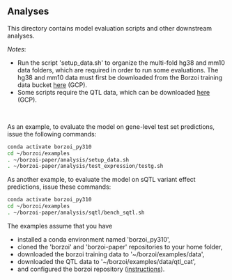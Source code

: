 ## Analyses

This directory contains model evaluation scripts and other downstream analyses.

*Notes*: 
- Run the script 'setup_data.sh' to organize the multi-fold hg38 and mm10 data folders, which are required in order to run some evaluations. The hg38 and mm10 data must first be downloaded from the Borzoi training data bucket [here](https://storage.googleapis.com/borzoi-paper/data/) (GCP).
- Some scripts require the QTL data, which can be downloaded [here](https://storage.googleapis.com/borzoi-paper/qtl/) (GCP).
<br/>

As an example, to evaluate the model on gene-level test set predictions, issue the following commands:
```sh
conda activate borzoi_py310
cd ~/borzoi/examples
. ~/borzoi-paper/analysis/setup_data.sh
. ~/borzoi-paper/analysis/test_expression/testg.sh
```

As another example, to evaluate the model on sQTL variant effect predictions, issue these commands:
```sh
conda activate borzoi_py310
cd ~/borzoi/examples
. ~/borzoi-paper/analysis/sqtl/bench_sqtl.sh
```

The examples assume that you have
- installed a conda environment named 'borzoi_py310',
- cloned the 'borzoi' and 'borzoi-paper' repositories to your home folder,
- downloaded the borzoi training data to '~/borzoi/examples/data',
- downloaded the QTL data to '~/borzoi/examples/data/qtl_cat',
- and configured the borzoi repository ([instructions](https://github.com/calico/borzoi?tab=readme-ov-file#installation)).
